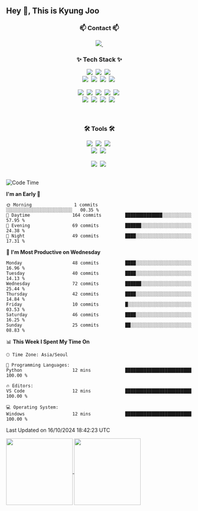 
## Hey 👋, This is Kyung Joo

<!-- ![Gmail Badge](https://img.shields.io/badge/Gmail-d14836?style=flat-square&logo=Gmail&logoColor=white&link=mailto:joou3982@gmail.com)
[![wakatime](https://wakatime.com/badge/user/018d1ca9-f45f-41c7-8716-a5f010f313d0.svg)](https://wakatime.com/@018d1ca9-f45f-41c7-8716-a5f010f313d0) -->


<!--내용 부분-->

<h3 align="center">📫 Contact 📫</h3>
<div align="center">
  <a href="joou3982@gmail.com">
    <img src="https://img.shields.io/badge/Gmail-D14836?style=for-the-badge&logo=gmail&logoColor=white"/>&nbsp
  </a>
</div>


<h3 align="center">✨ Tech Stack ✨</h3>
<div align="center">
  <img src="https://img.shields.io/badge/react-20232a.svg?style=for-the-badge&logo=react&logoColor=61DAFB" />&nbsp
  <img src="https://img.shields.io/badge/javascript-F7DF1E.svg?style=for-the-badge&logo=javascript&logoColor=20232a" />&nbsp
  <img src="https://img.shields.io/badge/node.js-5FA04E.svg?style=for-the-badge&logo=node.js&logoColor=white" />&nbsp

</div>

<div align="center">
  <img src="https://img.shields.io/badge/styled--components-DB7093?style=for-the-badge&logo=styled-components&logoColor=ffd35b" />&nbsp
  <img src="https://img.shields.io/badge/html5-E34F26.svg?style=for-the-badge&logo=html5&logoColor=white" />&nbsp
  <img src="https://img.shields.io/badge/css3-1572B6.svg?style=for-the-badge&logo=css3&logoColor=white" />&nbsp
 <img src="https://img.shields.io/badge/bootstrap-7952B3.svg?style=for-the-badge&logo=bootstrap&logoColor=white" />&nbsp
</div>

<br>

<div align="center">
  <img src="https://img.shields.io/badge/python-3670A0?style=for-the-badge&logo=python&logoColor=ffdd54" />&nbsp
  <img src="https://img.shields.io/badge/pandas-150458.svg?style=for-the-badge&logo=pandas&logoColor=white" />&nbsp
  <img src="https://img.shields.io/badge/numpy-4d77cf.svg?style=for-the-badge&logo=numpy&logoColor=white" />&nbsp
  <img src="https://img.shields.io/badge/Matplotlib-11557c.svg?style=for-the-badge&logo=Matplotlib&logoColor=white" />&nbsp
  <img src="https://img.shields.io/badge/spss-D70033.svg?style=for-the-badge&logo=spss&logoColor=white" />&nbsp
</div>

<div align="center">
  <img src="https://img.shields.io/badge/springboot-6DB33F?style=for-the-badge&logo=springboot&logoColor=white" />&nbsp
  <img src="https://img.shields.io/badge/fastapi-009688.svg?style=for-the-badge&logo=fastapi&logoColor=white" />&nbsp
  <img src="https://img.shields.io/badge/mySQL-4479A1.svg?style=for-the-badge&logo=mySQL&logoColor=white" />&nbsp
 <img src="https://img.shields.io/badge/django-092E20.svg?style=for-the-badge&logo=django&logoColor=white" />&nbsp
</div>

<br>

<br>

<h3 align="center">🛠 Tools 🛠</h3>
<div align="center">
  <img src="https://img.shields.io/badge/git-F05033.svg?style=for-the-badge&logo=git&logoColor=white" />&nbsp
  <img src="https://img.shields.io/badge/github-181717.svg?style=for-the-badge&logo=github&logoColor=white" />&nbsp
  <img src="https://img.shields.io/badge/Notion-F3F3F3.svg?style=for-the-badge&logo=notion&logoColor=black" />&nbsp
</div>

<div align="center">
  <img src="https://img.shields.io/badge/slack-4A154B.svg?style=for-the-badge&logo=slack&logoColor=white" />&nbsp
  <img src="https://img.shields.io/badge/figma-F24E1E.svg?style=for-the-badge&logo=figma&logoColor=white" />&nbsp
</div>

<br>

<div align="center">
  <img src="https://img.shields.io/badge/VSCode-2C2C32.svg?style=for-the-badge&logo=visual-studio-code&logoColor=22ABF3" />&nbsp
  <img src="https://img.shields.io/badge/jupyter-2C2C32.svg?style=for-the-badge&logo=jupyter&logoColor=F37726" />&nbsp
<!--   <img src="https://img.shields.io/badge/Colab-2C2C32.svg?style=for-the-badge&logo=googlecolab&logoColor=F9AB00" />&nbsp -->
</div>

<br>




<!--START_SECTION:waka-->
![Code Time](http://img.shields.io/badge/Code%20Time-145%20hrs%2026%20mins-blue)

**I'm an Early 🐤** 

```text
🌞 Morning                1 commits           ░░░░░░░░░░░░░░░░░░░░░░░░░   00.35 % 
🌆 Daytime                164 commits         ██████████████░░░░░░░░░░░   57.95 % 
🌃 Evening                69 commits          ██████░░░░░░░░░░░░░░░░░░░   24.38 % 
🌙 Night                  49 commits          ████░░░░░░░░░░░░░░░░░░░░░   17.31 % 
```
📅 **I'm Most Productive on Wednesday** 

```text
Monday                   48 commits          ████░░░░░░░░░░░░░░░░░░░░░   16.96 % 
Tuesday                  40 commits          ████░░░░░░░░░░░░░░░░░░░░░   14.13 % 
Wednesday                72 commits          ██████░░░░░░░░░░░░░░░░░░░   25.44 % 
Thursday                 42 commits          ████░░░░░░░░░░░░░░░░░░░░░   14.84 % 
Friday                   10 commits          █░░░░░░░░░░░░░░░░░░░░░░░░   03.53 % 
Saturday                 46 commits          ████░░░░░░░░░░░░░░░░░░░░░   16.25 % 
Sunday                   25 commits          ██░░░░░░░░░░░░░░░░░░░░░░░   08.83 % 
```


📊 **This Week I Spent My Time On** 

```text
🕑︎ Time Zone: Asia/Seoul

💬 Programming Languages: 
Python                   12 mins             █████████████████████████   100.00 % 

🔥 Editors: 
VS Code                  12 mins             █████████████████████████   100.00 % 

💻 Operating System: 
Windows                  12 mins             █████████████████████████   100.00 % 
```


 Last Updated on 16/10/2024 18:42:23 UTC
<!--END_SECTION:waka-->

<!--![Kyung Joo's GitHub stats](https://github-readme-stats.vercel.app/api?username=kzoou2&layout=compact&theme=ayu-mirage)
![Top Langs](https://github-readme-stats.vercel.app/api/top-langs/?username=kzoou2&layout=compact&show_icons=true&theme=ayu-mirage" ) 내용 부분-->

<a href="https://github.com/kzoou2/github-readme-stats">
  <img height=180 align="center" src="https://github-readme-stats.vercel.app/api?username=kzoou2&show_icons=true&theme=ayu-mirage" />
</a>
<a href="https://github.com/anuraghazra/convoychat">
  <img height=180 align="center" src="https://github-readme-stats.vercel.app/api/top-langs?username=kzoou2&layout=compact&langs_count=8&card_width=320&theme=ayu-mirage" />
</a>



